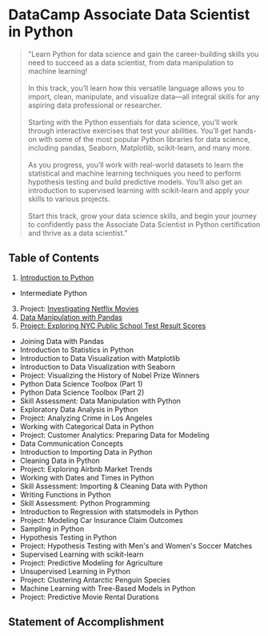 # DataCamp Associate Data Scientist in Python
> "Learn Python for data science and gain the career-building skills you need to succeed as a data scientist, from data manipulation to machine learning!<br><br>
In this track, you’ll learn how this versatile language allows you to import, clean, manipulate, and visualize data—all integral skills for any aspiring data professional or researcher.<br><Br>
Starting with the Python essentials for data science, you’ll work through interactive exercises that test your abilities. You’ll get hands-on with some of the most popular Python libraries for data science, including pandas, Seaborn, Matplotlib, scikit-learn, and many more.<br><br>
As you progress, you’ll work with real-world datasets to learn the statistical and machine learning techniques you need to perform hypothesis testing and build predictive models. You’ll also get an introduction to supervised learning with scikit-learn and apply your skills to various projects.<Br><Br>
Start this track, grow your data science skills, and begin your journey to confidently pass the Associate Data Scientist in Python certification and thrive as a data scientist."

## Table of Contents
01. [Introduction to Python](https://github.com/KailaniBailey/DATACAMP-Associate-Data-Scientist-in-Python/blob/main/01.%20Introduction%20to%20Python/README.md)
- Intermediate Python
03. Project: [Investigating Netflix Movies](https://github.com/KailaniBailey/DATACAMP-Associate-Data-Scientist-in-Python/tree/main/03.%20Project%3A%20Investigating%20Netflix%20Movies)
04. [Data Manipulation with Pandas](https://github.com/KailaniBailey/DATACAMP-Associate-Data-Scientist-in-Python/tree/main/04.%20Data%20Manipulation%20with%20Pandas)
05. [Project: Exploring NYC Public School Test Result Scores](https://github.com/KailaniBailey/DATACAMP-Associate-Data-Scientist-in-Python/tree/main/05.%20Project:%20Exploring%20NYC%20Public%20School%20Test%20Result%20Scores)
- Joining Data with Pandas
- Introduction to Statistics in Python
- Introduction to Data Visualization with Matplotlib
- Introduction to Data Visualization with Seaborn
- Project: Visualizing the History of Nobel Prize Winners
- Python Data Science Toolbox (Part 1)
- Python Data Science Toolbox (Part 2)
- Skill Assessment: Data Manipulation with Python
- Exploratory Data Analysis in Python
- Project: Analyzing Crime in Los Angeles
- Working with Categorical Data in Python
- Project: Customer Analytics: Preparing Data for Modeling
- Data Communication Concepts
- Introduction to Importing Data in Python
- Cleaning Data in Python
- Project: Exploring Airbnb Market Trends
- Working with Dates and Times in Python
- Skill Assessment: Importing & Cleaning Data with Python
- Writing Functions in Python
- Skill Assessment: Python Programming
- Introduction to Regression with statsmodels in Python
- Project: Modeling Car Insurance Claim Outcomes
- Sampling in Python
- Hypothesis Testing in Python
- Project: Hypothesis Testing with Men's and Women's Soccer Matches
- Supervised Learning with scikit-learn
- Project: Predictive Modeling for Agriculture
- Unsupervised Learning in Python
- Project: Clustering Antarctic Penguin Species
- Machine Learning with Tree-Based Models in Python
- Project: Predictive Movie Rental Durations
## Statement of Accomplishment
